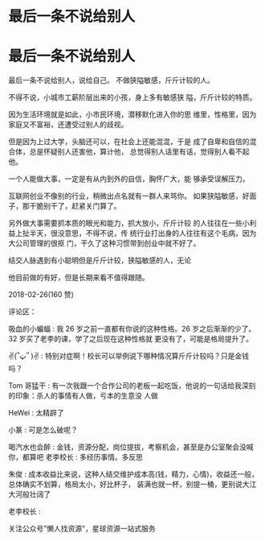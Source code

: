 # 最后一条不说给别人

# 最后一条不说给别人

最后一条不说给别人，说给自己。 不做狭隘敏感，斤斤计较的人。

不得不说，小城市工薪阶层出来的小孩，身上多有敏感狭 隘，斤斤计较的特质。

因为生活环境就是如此，小市民环境，潜移默化进入你的思 维里，性格里，因为家庭又不富裕，还遭受过别人的歧视。

但是因为上过大学，头脑还可以，在社会上还能混混，于是 成了自卑和自信的混合体，总是怀疑别人还害他，算计他， 总觉得别人话里有话，觉得别人看不起他。

一个人能做大事，一定是有从内到外的自信，胸怀广大，能 够承受误解压力。

互联网创业不像别的行业，稍微出点名就有一群人来骂你。 如果狭隘敏感，好面子，那干脆别干了，赶紧关门算了。

另外做大事需要抓本质的眼光和能力，抓大放小，斤斤计较 的人往往在一些小利益上扯半天，很没意思，不得不说，传 统行业打出身的人往往有这个毛病，因为大公司管理的很抠 门，干久了这种习惯带到创业中就不好了。

结交人脉遇到有小聪明但是斤斤计较，狭隘敏感的人，无论

他目前做的有好，但是长期来看不值得跟随。

2018-02-26(160 赞)

评论区：

吸血的小蝙蝠 : 我 26 岁之前一直都有你说的这种性格。26 岁之后渐渐的少了。32 岁买了老李的课，学了之后现在这种性格就 更没有了，可能是格局提升了。

✌(՞ټ՞ )✌ : 特别对症啊！校长可以举例说下哪种情况算斤斤计较吗？只是金钱吗？

Tom 哥猛干 : 有一次我跟一个合作公司的老板一起吃饭，他说的一句话给我深刻的印象：杀人的事情有人做，亏本的生意没 人做

HeWei : 太精辟了

小篆 : 可是怎么破呢？

喝汽水也会醉 : 金钱，资源分配，岗位提拔，考察机会，甚至是办公室聚会没喊你，都算吧 老李校长 : 多经历事情。多反思

朱俊 : 成本收益比来说，这种人结交维护成本高(钱，精力，心情)，收益还一般，总体确实不划算，格局太小，好比杯子， 装满也就一杯，别提一桶，更别说大江大河般壮阔了

老李校长 :

关注公众号"懒人找资源"，星球资源一站式服务